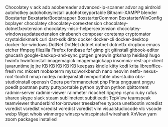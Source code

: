 Chocolatey v
ack 
adb 
adobereader 
advanced-ip-scanner 
advor 
ag 
airdroid 
autohotkey 
autohotkeyinstall 
autohotkeyportable 
Bitnami-XAMPP 
blender 
Boxstarter 
BoxstarterBootstrapper 
BoxstarterCommon 
BoxstarterWinConfig 
bsplayer 
chocolatey 
chocolatey-coreextension 
chocolatey-dotnetfxextension 
chocolatey-misc-helpersextension 
chocolatey-windowsupdateextension 
cinebench 
composer 
coretemp 
cryptomator 
crystaldiskmark 
curl 
dart-sdk 
ditto 
docker 
docker-cli 
docker-desktop 
docker-for-windows 
DotNet 
DotNet 
dotnet 
dotnet 
dotnetfx 
dropbox 
emacs 
etcher 
ffmpeg 
filezilla 
Firefox 
fontbase 
fzf 
gimp 
git 
gitinstall 
gitbook-editor 
gnucash 
google-backup-and-sync 
gptgen 
grepwin 
gtksharp 
heidisql 
hugo 
hwinfo 
hwinfoinstall 
imagemagick 
imagemagickapp 
insomnia-rest-api-client 
javaruntime 
jq 
jre 
KB 
KB 
KB 
KB 
KB 
keepass 
kindle 
kitty 
kodi 
krita 
libreoffice-fresh 
mc 
mkcert 
mobaxterm 
mysqlworkbench 
nano 
neovim 
netfx- 
nexus-root-toolkit 
nmap 
nodejs 
nodejsinstall 
nvmportable 
obs-studio 
obs-studioinstall 
openssh 
Opera 
performancetest 
php 
Pinta 
pngquant 
pngyu 
poedit 
postman 
putty 
puttyportable 
python 
python 
python 
qbittorrent 
radmin-server 
radmin-viewer 
rainmeter 
ricochet 
ripgrep 
rsync 
ruby 
rufus 
sharex 
skype 
slack 
steam 
sublimetext 
subtitleedit 
TcpView 
teamspeak 
teamviewer 
thunderbird 
tor-browser 
treesizefree 
typora 
unetbootin 
vcredist 
vcredist 
vcredist 
vcredist 
vcredist 
vcredist 
vim 
visualstudiocode 
vlc 
vscode 
webp 
Wget 
whois 
winmerge 
winscp 
winscpinstall 
wireshark 
XnView 
yarn 
zoom 
 packages installed
